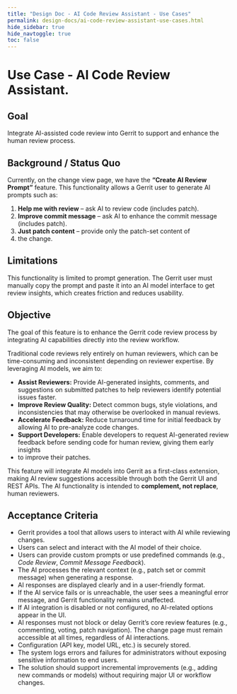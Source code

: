 ```yaml
---
title: "Design Doc - AI Code Review Assistant - Use Cases"
permalink: design-docs/ai-code-review-assistant-use-cases.html
hide_sidebar: true
hide_navtoggle: true
toc: false
---
```


# Use Case - AI Code Review Assistant.

## Goal
Integrate AI-assisted code review into Gerrit to support and enhance
the human review process.

## Background / Status Quo
Currently, on the change view page, we have the 
**“Create AI Review Prompt”** feature. This functionality allows a
Gerrit user to generate AI prompts such as:
1. **Help me with review** – ask AI to review code (includes patch).
2. **Improve commit message** – ask AI to enhance the commit message
(includes patch).
3. **Just patch content** – provide only the patch-set content of
4. the change.

## Limitations
This functionality is limited to prompt generation. The Gerrit user must
manually copy the prompt and paste it into an AI model interface to get
review insights, which creates friction and reduces usability.

## Objective
The goal of this feature is to enhance the Gerrit code review process by
integrating AI capabilities directly into the review workflow.

Traditional code reviews rely entirely on human reviewers, which can be
time-consuming and inconsistent depending on reviewer expertise. 
By leveraging AI models, we aim to:

- **Assist Reviewers:** Provide AI-generated insights, comments, and
suggestions on submitted patches to help reviewers identify potential
issues faster.
- **Improve Review Quality:** Detect common bugs, style violations, and
inconsistencies that may otherwise be overlooked in manual reviews.
- **Accelerate Feedback:** Reduce turnaround time for initial feedback
by allowing AI to pre-analyze code changes.
- **Support Developers:** Enable developers to request AI-generated review
feedback before sending code for human review, giving them early insights
- to improve their patches.

This feature will integrate AI models into Gerrit as a first-class
extension, making AI review suggestions accessible through both
the Gerrit UI and REST APIs. The AI functionality is intended to
**complement, not replace**, human reviewers.

## Acceptance Criteria

- Gerrit provides a tool that allows users to interact with AI while
reviewing changes.
- Users can select and interact with the AI model of their choice.
- Users can provide custom prompts or use predefined commands
(e.g., *Code Review*, *Commit Message Feedback*).
- The AI processes the relevant context (e.g., patch set or commit message)
when generating a response.
- AI responses are displayed clearly and in a user-friendly format.
- If the AI service fails or is unreachable, the user sees a meaningful
error message, and Gerrit functionality remains unaffected.
- If AI integration is disabled or not configured, no AI-related options
appear in the UI.
- AI responses must not block or delay Gerrit’s core review features
(e.g., commenting, voting, patch navigation). The change page must
remain accessible at all times, regardless of AI interactions.
- Configuration (API key, model URL, etc.) is securely stored.
- The system logs errors and failures for administrators without
exposing sensitive information to end users.
- The solution should support incremental improvements
(e.g., adding new commands or models) without requiring major UI or
workflow changes.
